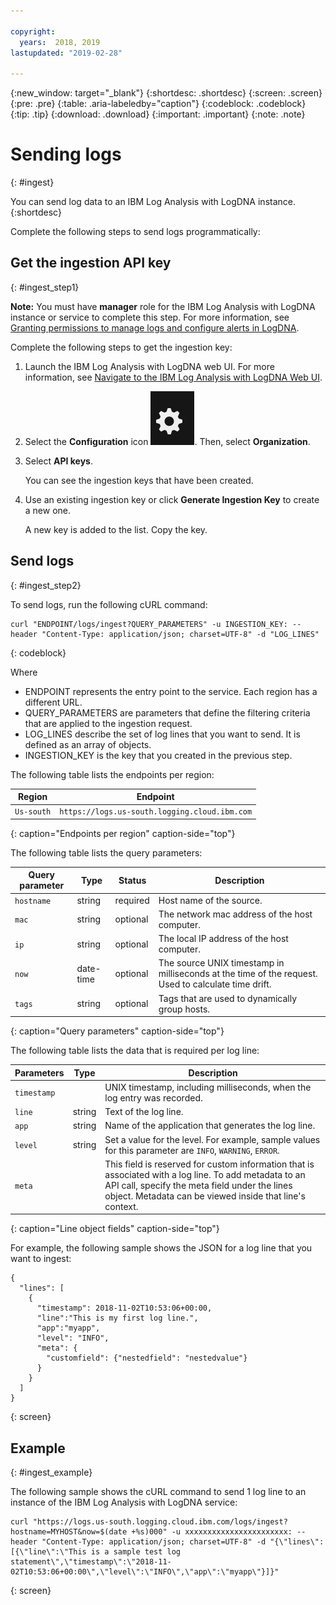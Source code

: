 ```yaml
---

copyright:
  years:  2018, 2019
lastupdated: "2019-02-28"

---
```


{:new_window: target="_blank"}
{:shortdesc: .shortdesc}
{:screen: .screen}
{:pre: .pre}
{:table: .aria-labeledby="caption"}
{:codeblock: .codeblock}
{:tip: .tip}
{:download: .download}
{:important: .important}
{:note: .note}

 
# Sending logs
{: #ingest}

You can send log data to an IBM Log Analysis with LogDNA instance. 
{:shortdesc}

Complete the following steps to send logs programmatically:

## Get the ingestion API key 
{: #ingest_step1}

**Note:** You must have **manager** role for the IBM Log Analysis with LogDNA instance or service to complete this step. For more information, see [Granting permissions to manage logs and configure alerts in LogDNA](/docs/services/Log-Analysis-with-LogDNA?topic=LogDNA-work_iam#admin_user_logdna).

Complete the following steps to get the ingestion key:
    
1. Launch the IBM Log Analysis with LogDNA web UI. For more information, see [Navigate to the IBM Log Analysis with LogDNA Web UI](/docs/services/Log-Analysis-with-LogDNA?topic=LogDNA-view_logs#view_logs_step2).

2. Select the **Configuration** icon ![Configuration icon](images/admin.png). Then, select **Organization**. 

3. Select **API keys**.

    You can see the ingestion keys that have been created. 

4. Use an existing ingestion key or click **Generate Ingestion Key** to create a new one.

    A new key is added to the list. Copy the key.


## Send logs
{: #ingest_step2}

To send logs, run the following cURL command:

```
curl "ENDPOINT/logs/ingest?QUERY_PARAMETERS" -u INGESTION_KEY: --header "Content-Type: application/json; charset=UTF-8" -d "LOG_LINES"
```
{: codeblock}

Where 

* ENDPOINT represents the entry point to the service. Each region has a different URL.
* QUERY_PARAMETERS are parameters that define the filtering criteria that are applied to the ingestion request.
* LOG_LINES describe the set of log lines that you want to send. It is defined as an array of objects.
* INGESTION_KEY is the key that you created in the previous step.

The following table lists the endpoints per region:

| Region         | Endpoint                                             | 
|----------------|------------------------------------------------------|
| `Us-south`       | `https://logs.us-south.logging.cloud.ibm.com`        |
{: caption="Endpoints per region" caption-side="top"} 


The following table lists the query parameters:

| Query parameter | Type       | Status     | Description |
|-----------------|------------|------------|-------------|
| `hostname`        | string     | required   | Host name of the source. |
| `mac`            | string     | optional   | The network mac address of the host computer.    |
| `ip`              | string     | optional   | The local IP address of the host computer.  | 
| `now`             | date-time  | optional   | The source UNIX timestamp in milliseconds at the time of the request. Used to calculate time drift.|
| `tags`            | string     | optional   | Tags that are used to dynamically group hosts. |
{: caption="Query parameters" caption-side="top"} 



The following table lists the data that is required per log line:

| Parameters     | Type       | Description                                   |
|----------------|------------|-----------------------------------------------|
| `timestamp`      |            | UNIX timestamp, including milliseconds, when the log entry was recorded.       | 
| `line`           | string     | Text of the log line.                                     |
| `app`            | string     | Name of the application that generates the log line.  |
| `level`          | string     | Set a value for the level. For example, sample values for this parameter are `INFO`, `WARNING`, `ERROR`. |
| `meta`           |            | This field is reserved for custom information that is associated with a log line. To add metadata to an API call, specify the meta field under the lines object. Metadata can be viewed inside that line's context.                      |
{: caption="Line object fields" caption-side="top"} 

For example, the following sample shows the JSON for a log line that you want to ingest:

```
{ 
  "lines": [ 
    { 
      "timestamp": 2018-11-02T10:53:06+00:00, 
      "line":"This is my first log line.", 
      "app":"myapp",
      "level": "INFO",
      "meta": {
        "customfield": {"nestedfield": "nestedvalue"}
      }
    }
  ] 
}
```
{: screen}


## Example
{: #ingest_example}

The following sample shows the cURL command to send 1 log line to an instance of the IBM Log Analysis with LogDNA service: 

```
curl "https://logs.us-south.logging.cloud.ibm.com/logs/ingest?hostname=MYHOST&now=$(date +%s)000" -u xxxxxxxxxxxxxxxxxxxxxxx: --header "Content-Type: application/json; charset=UTF-8" -d "{\"lines\":[{\"line\":\"This is a sample test log statement\",\"timestamp\":\"2018-11-02T10:53:06+00:00\",\"level\":\"INFO\",\"app\":\"myapp\"}]}"
```
{: screen}

